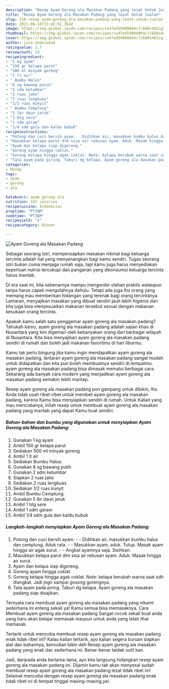 ```yaml
---
description: "Resep Ayam Goreng ala Masakan Padang yang lezat Untuk Jualan"
title: "Resep Ayam Goreng ala Masakan Padang yang lezat Untuk Jualan"
slug: 510-resep-ayam-goreng-ala-masakan-padang-yang-lezat-untuk-jualan
date: 2021-06-16T13:42:51.364Z
image: https://img-global.cpcdn.com/recipes/ce47ed59000064c7/680x482cq70/ayam-goreng-ala-masakan-padang-foto-resep-utama.jpg
thumbnail: https://img-global.cpcdn.com/recipes/ce47ed59000064c7/680x482cq70/ayam-goreng-ala-masakan-padang-foto-resep-utama.jpg
cover: https://img-global.cpcdn.com/recipes/ce47ed59000064c7/680x482cq70/ayam-goreng-ala-masakan-padang-foto-resep-utama.jpg
author: Lura Underwood
ratingvalue: 3.7
reviewcount: 14
recipeingredient:
- "1 kg ayam"
- "150 gr kelapa parut"
- "500 ml minyak goreng"
- "1 lt air"
- " Bumbu Halus"
- "8 sg bawang putih"
- "2 sdm ketumbar"
- "2 ruas jahe"
- "2 ruas lengkuas"
- "1/2 ruas kunyit"
- " Bumbu Cemplung"
- "5 lbr daun jeruk"
- "1 btg sere"
- "1 sdm garam"
- "1/4 sdm gula dan kaldu bubuk"
recipeinstructions:
- "Potong dan cuci bersih ayam.   Didihkan air, masukkan bumbu halus dan cemplung. Aduk rata.   Masukkan ayam, aduk. Tutup. Masak ayam hingga air agak surut.   Angkat ayamnya saja. Sisihkan."
- "Masukkan kelapa parut dlm sisa air rebusan ayam. Aduk. Masak hingga air surut."
- "Ayam dan kelapa siap digoreng."
- "Goreng ayam hingga coklat."
- "Goreng kelapa hingga agak coklat. Note: kelapa berubah warna saat sdh diangkat. Jadi jngn sampai gosong gorengnya."
- "Tata ayam pada piring. Taburi dg kelapa. Ayam goreng ala masakan padang siap disajikan."
categories:
- Resep
tags:
- ayam
- goreng
- ala

katakunci: ayam goreng ala 
nutrition: 241 calories
recipecuisine: Indonesian
preptime: "PT39M"
cooktime: "PT36M"
recipeyield: "2"
recipecategory: Dinner

---
```



![Ayam Goreng ala Masakan Padang](https://img-global.cpcdn.com/recipes/ce47ed59000064c7/680x482cq70/ayam-goreng-ala-masakan-padang-foto-resep-utama.jpg)

Sebagai seorang istri, mempersiapkan masakan nikmat bagi keluarga tercinta adalah hal yang menyenangkan bagi kamu sendiri. Tugas seorang istri bukan cuma menjaga rumah saja, tapi kamu juga harus menyediakan keperluan nutrisi tercukupi dan panganan yang dikonsumsi keluarga tercinta harus mantab.

Di era  saat ini, kita sebenarnya mampu mengorder olahan praktis walaupun tanpa harus capek mengolahnya dahulu. Tetapi ada juga lho orang yang memang mau memberikan hidangan yang terenak bagi orang tercintanya. Lantaran, menyajikan masakan yang dibuat sendiri jauh lebih higienis dan kita juga bisa menyesuaikan makanan tersebut sesuai dengan makanan kesukaan orang tercinta. 



Apakah kamu salah satu penggemar ayam goreng ala masakan padang?. Tahukah kamu, ayam goreng ala masakan padang adalah sajian khas di Nusantara yang kini digemari oleh kebanyakan orang dari berbagai wilayah di Nusantara. Kita bisa menyajikan ayam goreng ala masakan padang sendiri di rumah dan boleh jadi makanan favoritmu di hari liburmu.

Kamu tak perlu bingung jika kamu ingin mendapatkan ayam goreng ala masakan padang, lantaran ayam goreng ala masakan padang sangat mudah untuk didapatkan dan kita pun boleh membuatnya sendiri di tempatmu. ayam goreng ala masakan padang bisa dimasak memalui berbagai cara. Sekarang ada banyak cara modern yang menjadikan ayam goreng ala masakan padang semakin lebih mantap.

Resep ayam goreng ala masakan padang pun gampang untuk dibikin, lho. Anda tidak usah ribet-ribet untuk membeli ayam goreng ala masakan padang, karena Kamu bisa menyiapkan sendiri di rumah. Untuk Kalian yang mau mencobanya, inilah resep untuk membuat ayam goreng ala masakan padang yang mantab yang dapat Kamu buat sendiri.

<!--inarticleads1-->

##### Bahan-bahan dan bumbu yang digunakan untuk menyiapkan Ayam Goreng ala Masakan Padang:

1. Gunakan 1 kg ayam
1. Ambil 150 gr kelapa parut
1. Sediakan 500 ml minyak goreng
1. Ambil 1 lt air
1. Sediakan  Bumbu Halus:
1. Gunakan 8 sg bawang putih
1. Gunakan 2 sdm ketumbar
1. Siapkan 2 ruas jahe
1. Sediakan 2 ruas lengkuas
1. Sediakan 1/2 ruas kunyit
1. Ambil  Bumbu Cemplung:
1. Gunakan 5 lbr daun jeruk
1. Ambil 1 btg sere
1. Ambil 1 sdm garam
1. Ambil 1/4 sdm gula dan kaldu bubuk




<!--inarticleads2-->

##### Langkah-langkah menyiapkan Ayam Goreng ala Masakan Padang:

1. Potong dan cuci bersih ayam.  -  - Didihkan air, masukkan bumbu halus dan cemplung. Aduk rata.  -  - Masukkan ayam, aduk. Tutup. Masak ayam hingga air agak surut.  -  - Angkat ayamnya saja. Sisihkan.
1. Masukkan kelapa parut dlm sisa air rebusan ayam. Aduk. Masak hingga air surut.
1. Ayam dan kelapa siap digoreng.
1. Goreng ayam hingga coklat.
1. Goreng kelapa hingga agak coklat. Note: kelapa berubah warna saat sdh diangkat. Jadi jngn sampai gosong gorengnya.
1. Tata ayam pada piring. Taburi dg kelapa. Ayam goreng ala masakan padang siap disajikan.




Ternyata cara membuat ayam goreng ala masakan padang yang nikamt sederhana ini enteng sekali ya! Kamu semua bisa memasaknya. Cara Membuat ayam goreng ala masakan padang Sangat cocok sekali buat anda yang baru akan belajar memasak maupun untuk anda yang telah lihai memasak.

Tertarik untuk mencoba membuat resep ayam goreng ala masakan padang enak tidak ribet ini? Kalau kalian tertarik, ayo kalian segera buruan siapkan alat dan bahannya, kemudian bikin deh Resep ayam goreng ala masakan padang yang enak dan sederhana ini. Benar-benar taidak sulit kan. 

Jadi, daripada anda berlama-lama, ayo kita langsung hidangkan resep ayam goreng ala masakan padang ini. Dijamin kamu tak akan menyesal sudah membuat resep ayam goreng ala masakan padang lezat tidak ribet ini! Selamat mencoba dengan resep ayam goreng ala masakan padang enak tidak ribet ini di tempat tinggal masing-masing,ya!.

